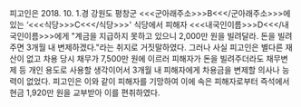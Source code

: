 피고인은 2018. 10. 1.경 강원도 평창군 <<<군아래주소>>>B<<</군아래주소>>>에 있는 ‘<<<식당>>>C<<</식당>>>' 식당에서 피해자 <<<내국인이름>>>D<<</내국인이름>>>에게 "계금을 지급하지 못하고 있으니 2,000만 원을 빌려달라. 돈을 빌려주면 3개월 내 변제하겠다."라는 취지로 거짓말하였다.
그러나 사실 피고인은 별다른 재산이 없고 차용 당시 채무가 7,500만 원에 이르러 피해자가 돈을 빌려주더라도 채무변제 등 개인 용도로 사용할 생각이어서 3개월 내 피해자에게 차용금을 변제할 의사나 능력이 없었다.
피고인은 이와 같이 피해자를 기망하여 이에 속은 피해자로부터 즉석에서 현금 1,920만 원을 교부받아 이를 편취하였다.